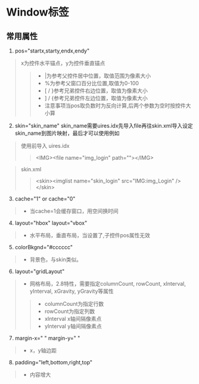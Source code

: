 # Window标签
## 常用属性
1. pos="startx,starty,endx,endy"  
> x为控件水平锚点，y为控件垂直锚点 
>>- |为参考父控件居中位置，取值范围为像素大小  
>>- %为参考父窗口百分比位置,取值为0-100  
>>- [ / }参考兄弟控件右边位置，取值为像素大小  
>>- ] / {参考兄弟控件左边位置，取值为像素大小  
>>- 注意事项当pos取负数时为反向计算,后两个参数为空时按控件大小算
2. skin="skin_name"
skin_name需要uires.idx先导入file再往skin.xml导入设定skin_name到图片映射，最后才可以使用例如  
> 使用前导入 uires.idx
>> \<IMG\>\<file name="img_login" path=""\>\</IMG\>  

> skin.xml
>> \<skin\><imglist name="skin_login" src="IMG:img_Login" /\>\</skin\>
3. cache="1" or cache="0"
>- 当cache=1会缓存窗口，用空间换时间
4. layout="hbox" layout="vbox"
>- 水平布局，垂直布局，当设置了,子控件pos属性无效
5. colorBkgnd="#cccccc"
>- 背景色，与skin类似。
6. layout="gridLayout"
>- 网格布局，2.8特性，需要指定columnCount, rowCount, xInterval, yInterval, xGravity, yGravity等属性
>>- columnCount为指定行数
>>- rowCount为指定列数
>>- xInterval x轴间隔像素点
>>- yInterval y轴间隔像素点
7. margin-x=" " margin-y=" "
>- x，y轴边距
8. padding="left,bottom,right,top"
>- 内容增大

